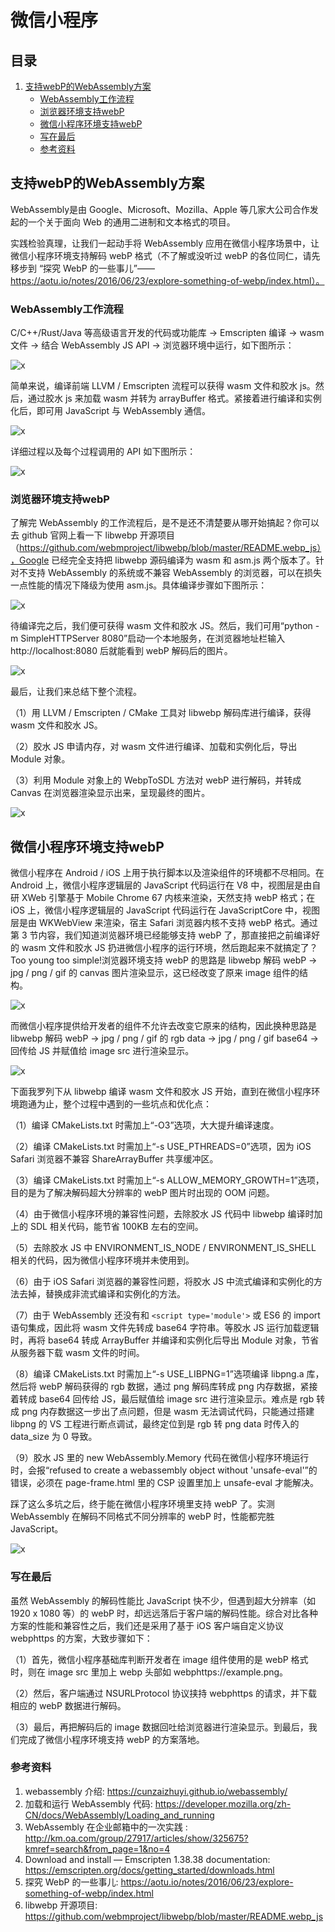 # 微信小程序

## 目录

1. [支持webP的WebAssembly方案](#支持webP的WebAssembly方案)
   - [WebAssembly工作流程](#WebAssembly工作流程)
   - [浏览器环境支持webP](#浏览器环境支持webP)
   - [微信小程序环境支持webP](#微信小程序环境支持webP)
   - [写在最后](#写在最后)
   - [参考资料](#参考资料)

## 支持webP的WebAssembly方案

WebAssembly是由 Google、Microsoft、Mozilla、Apple 等几家大公司合作发起的一个关于面向 Web 的通用二进制和文本格式的项目。

实践检验真理，让我们一起动手将 WebAssembly 应用在微信小程序场景中，让微信小程序环境支持解码 webP 格式（不了解或没听过 webP 的各位同仁，请先移步到 “探究 WebP 的一些事儿”——https://aotu.io/notes/2016/06/23/explore-something-of-webp/index.html）。

### WebAssembly工作流程

C/C++/Rust/Java 等高级语言开发的代码或功能库 -> Emscripten 编译 -> wasm 文件 -> 结合 WebAssembly JS API -> 浏览器环境中运行，如下图所示：

![x](./Resource/3.png)

简单来说，编译前端 LLVM / Emscripten 流程可以获得 wasm 文件和胶水 js。然后，通过胶水 js 来加载 wasm 并转为 arrayBuffer 格式。紧接着进行编译和实例化后，即可用 JavaScript 与 WebAssembly 通信。

![x](./Resource/4.png)

详细过程以及每个过程调用的 API 如下图所示：

![x](./Resource/5.png)

### 浏览器环境支持webP

了解完 WebAssembly 的工作流程后，是不是还不清楚要从哪开始搞起？你可以去 github 官网上看一下 libwebp 开源项目（https://github.com/webmproject/libwebp/blob/master/README.webp_js），Google 已经完全支持把 libwebp 源码编译为 wasm 和 asm.js 两个版本了。针对不支持 WebAssembly 的系统或不兼容 WebAssembly 的浏览器，可以在损失一点性能的情况下降级为使用 asm.js。具体编译步骤如下图所示：

![x](./Resource/1.jpg)

待编译完之后，我们便可获得 wasm 文件和胶水 JS。然后，我们可用“python -m SimpleHTTPServer 8080”启动一个本地服务，在浏览器地址栏输入 http://localhost:8080 后就能看到 webP 解码后的图片。

![x](./Resource/2.jpg)

最后，让我们来总结下整个流程。

（1）用 LLVM / Emscripten / CMake 工具对 libwebp 解码库进行编译，获得 wasm 文件和胶水 JS。

（2）胶水 JS 申请内存，对 wasm 文件进行编译、加载和实例化后，导出 Module 对象。

（3）利用 Module 对象上的 WebpToSDL 方法对 webP 进行解码，并转成 Canvas 在浏览器渲染显示出来，呈现最终的图片。

![x](./Resource/6.png)

## 微信小程序环境支持webP

微信小程序在 Android / iOS 上用于执行脚本以及渲染组件的环境都不尽相同。在 Android 上，微信小程序逻辑层的 JavaScript 代码运行在 V8 中，视图层是由自研 XWeb 引擎基于 Mobile Chrome 67 内核来渲染，天然支持 webP 格式；在 iOS 上，微信小程序逻辑层的 JavaScript 代码运行在 JavaScriptCore 中，视图层是由 WKWebView 来渲染，宿主 Safari 浏览器内核不支持 webP 格式。通过第 3 节内容，我们知道浏览器环境已经能够支持 webP 了，那直接把之前编译好的 wasm 文件和胶水 JS 扔进微信小程序的运行环境，然后跑起来不就搞定了？Too young too simple!浏览器环境支持 webP 的思路是 libwebp 解码 webP -> jpg / png / gif 的 canvas 图片渲染显示，这已经改变了原来 image 组件的结构。

![x](./Resource/7.png)

而微信小程序提供给开发者的组件不允许去改变它原来的结构，因此换种思路是 libwebp 解码 webP -> jpg / png / gif 的 rgb data -> jpg / png / gif base64 -> 回传给 JS 并赋值给 image src 进行渲染显示。

![x](./Resource/8.png)

下面我罗列下从 libwebp 编译 wasm 文件和胶水 JS 开始，直到在微信小程序环境跑通为止，整个过程中遇到的一些坑点和优化点：

（1）编译 CMakeLists.txt 时需加上“-O3”选项，大大提升编译速度。

（2）编译 CMakeLists.txt 时需加上“-s USE_PTHREADS=0”选项，因为 iOS Safari 浏览器不兼容 ShareArrayBuffer 共享缓冲区。

（3）编译 CMakeLists.txt 时需加上“-s ALLOW_MEMORY_GROWTH=1”选项，目的是为了解决解码超大分辨率的 webP 图片时出现的 OOM 问题。

（4）由于微信小程序环境的兼容性问题，去除胶水 JS 代码中 libwebp 编译时加上的 SDL 相关代码，能节省 100KB 左右的空间。

（5）去除胶水 JS 中 ENVIRONMENT_IS_NODE / ENVIRONMENT_IS_SHELL 相关的代码，因为微信小程序环境并未使用到。

（6）由于 iOS Safari 浏览器的兼容性问题，将胶水 JS 中流式编译和实例化的方法去掉，替换成非流式编译和实例化的方法。

（7）由于 WebAssembly 还没有和 `<script type='module'>` 或 ES6 的 import 语句集成，因此将 wasm 文件先转成 base64 字符串。等胶水 JS 运行加载逻辑时，再将 base64 转成 ArrayBuffer 并编译和实例化后导出 Module 对象，节省从服务器下载 wasm 文件的时间。

（8）编译 CMakeLists.txt 时需加上“-s USE_LIBPNG=1”选项编译 libpng.a 库，然后将 webP 解码获得的 rgb 数据，通过 png 解码库转成 png 内存数据，紧接着转成 base64 回传给 JS，最后赋值给 image src 进行渲染显示。难点是 rgb 转成 png 内存数据这一步出了点问题，但是 wasm 无法调试代码，只能通过搭建 libpng 的 VS 工程进行断点调试，最终定位到是 rgb 转 png data 时传入的 data_size 为 0 导致。

（9）胶水 JS 里的 new WebAssembly.Memory 代码在微信小程序环境运行时，会报“refused to create a webassembly object without 'unsafe-eval'”的错误，必须在 page-frame.html 里的 CSP 设置里加上 unsafe-eval 才能解决。

踩了这么多坑之后，终于能在微信小程序环境里支持 webP 了。实测 WebAssembly 在解码不同格式不同分辨率的 webP 时，性能都完胜 JavaScript。

![x](./Resource/9.png)

### 写在最后

虽然 WebAssembly 的解码性能比 JavaScript 快不少，但遇到超大分辨率（如 1920 x 1080 等）的 webP 时，却远远落后于客户端的解码性能。综合对比各种方案的性能和兼容性之后，我们还是采用了基于 iOS 客户端自定义协议 webphttps 的方案，大致步骤如下：

（1）首先，微信小程序基础库判断开发者在 image 组件使用的是 webP 格式时，则在 image src 里加上 webp 头部如 webphttps://example.png。

（2）然后，客户端通过 NSURLProtocol 协议挟持 webphttps 的请求，并下载相应的 webP 数据进行解码。

（3）最后，再把解码后的 image 数据回吐给浏览器进行渲染显示。到最后，我们完成了微信小程序环境支持 webP 的方案落地。

### 参考资料

1. webassembly 介绍: https://cunzaizhuyi.github.io/webassembly/
2. 加载和运行 WebAssembly 代码: https://developer.mozilla.org/zh-CN/docs/WebAssembly/Loading_and_running
3. WebAssembly 在企业邮箱中的一次实践 : http://km.oa.com/group/27917/articles/show/325675?kmref=search&from_page=1&no=4
4. Download and install — Emscripten 1.38.38 documentation: https://emscripten.org/docs/getting_started/downloads.html
5. 探究 WebP 的一些事儿: https://aotu.io/notes/2016/06/23/explore-something-of-webp/index.html
6. libwebp 开源项目: https://github.com/webmproject/libwebp/blob/master/README.webp_js
